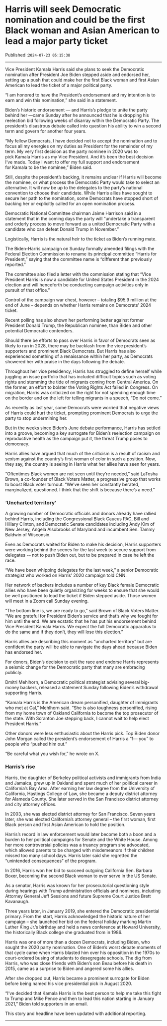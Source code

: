 # Harris will seek Democratic nomination and could be the first Black woman and Asian American to lead a major party ticket

Published :`2024-07-23 05:15:38`

---

Vice President Kamala Harris said she plans to seek the Democratic nomination after President Joe Biden stepped aside and endorsed her, setting up a push that could make her the first Black woman and first Asian American to lead the ticket of a major political party.

“I am honored to have the President’s endorsement and my intention is to earn and win this nomination,” she said in a statement.

Biden’s historic endorsement — and Harris’s pledge to unite the party behind her —came Sunday after he announced that he is dropping his reelection bid following weeks of disarray within the Democratic Party. The president’s disastrous debate called into question his ability to win a second term and govern for another four years.

“My fellow Democrats, I have decided not to accept the nomination and to focus all my energies on my duties as President for the remainder of my term. My very first decision as the party nominee in 2020 was to pick Kamala Harris as my Vice President. And it’s been the best decision I’ve made. Today I want to offer my full support and endorsement for Kamala to be the nominee,” Biden said.

Still, despite the president’s backing, it remains unclear if Harris will become the nominee, or what process the Democratic Party would take to select an alternative. It will now be up to the delegates to the party’s national convention to choose their candidate. While Harris allies have sought to secure her path to the nomination, some Democrats have stopped short of backing her or explicitly called for an open nomination process.

Democratic National Committee chairman Jaime Harrison said in a statement that in the coming days the party will “undertake a transparent and orderly process to move forward as a united Democratic Party with a candidate who can defeat Donald Trump in November.”

Logistically, Harris is the natural heir to the ticket as Biden’s running mate.

The Biden-Harris campaign on Sunday formally amended filings with the Federal Election Commission to rename its principal committee “Harris for President,” saying that the committee name is “different than previously reported.”

The committee also filed a letter with the commission stating that “Vice President Harris is now a candidate for United States President in the 2024 election and will henceforth be conducting campaign activities only in pursuit of that office.”

Control of the campaign war chest, however – totaling $95.9 million at the end of June – depends on whether Harris remains on Democrats’ 2024 ticket.

Recent polling has also shown her performing better against former President Donald Trump, the Republican nominee, than Biden and other potential Democratic contenders.

Should there be efforts to pass over Harris in favor of Democrats seen as likely to run in 2028, there may be backlash from the vice president’s supporters and prominent Black Democrats. But Harris has also experienced something of a renaissance within her party, as Democrats showered her with praise in the days following the debate.

Throughout her vice presidency, Harris has struggled to define herself while juggling an issue portfolio that has included difficult topics such as voting rights and stemming the tide of migrants coming from Central America. On the former, an effort to bolster the Voting Rights Act failed in Congress. On migration, Harris was criticized on the right for not spending enough time on the border and on the left for telling migrants in a speech, “Do not come.”

As recently as last year, some Democrats were worried that negative views of Harris could hurt the ticket, prompting prominent Democrats to urge the party to stop undermining her.

But in the weeks since Biden’s June debate performance, Harris has settled into a groove, becoming a key surrogate for Biden’s reelection campaign on reproductive health as the campaign put it, the threat Trump poses to democracy.

Harris allies have argued that much of the criticism is a result of racism and sexism against the country’s first woman of color in such a position. Now, they say, the country is seeing in Harris what her allies have seen for years.

“Oftentimes Black women are not seen until they’re needed,” said LaTosha Brown, a co-founder of Black Voters Matter, a progressive group that works to boost Black voter turnout. “We’ve seen her constantly berated, marginalized, questioned. I think that the shift is because there’s a need.”

### ‘Uncharted territory’

A growing number of Democratic officials and donors already have rallied behind Harris, including the Congressional Black Caucus PAC, Bill and Hillary Clinton, and Democratic Senate candidates including Andy Kim of New Jersey, Angela Alsobrooks of Maryland and incumbent Sen. Tammy Baldwin of Wisconsin.

Even as Democrats waited for Biden to make his decision, Harris supporters were working behind the scenes for the last week to secure support from delegates -– not to push Biden out, but to be prepared in case he left the race.

“We have been whipping delegates for the last week,” a senior Democratic strategist who worked on Harris’ 2020 campaign told CNN.

Her network of backers includes a number of key Black female Democratic allies who have been quietly organizing for weeks to ensure that she would be well positioned to lead the ticket if Biden stepped aside. Those women will meet in a Zoom call Sunday evening.

“The bottom line is, we are ready to go,” said Brown of Black Voters Matter. “We are grateful for President Biden’s service and that’s why we fought for him until the end. We are ecstatic that he has put his endorsement behind Vice President Kamala Harris. We expect the full Democratic apparatus to do the same and if they don’t, they will lose this election.”

Harris allies are describing this moment as “uncharted territory” but are confident the party will be able to navigate the days ahead because Biden has endorsed her.

For donors, Biden’s decision to exit the race and endorse Harris represents a seismic change for the Democratic party that many are embracing publicly.

Dmitri Mehlhorn, a Democratic political strategist advising several big-money backers, released a statement Sunday following Biden’s withdrawal supporting Harris.

“Kamala Harris is the American dream personified, daughter of immigrants who met at Cal,” Mehlhorn said. “She is also toughness personified, rising from my home town of Oakland California to become the top prosecutor of the state. With Scranton Joe stepping back, I cannot wait to help elect President Harris.”

Other donors were less enthusiastic about the Harris pick. Top Biden donor John Morgan called the president’s endorsement of Harris a “f— you” to people who “pushed him out.”

“Be careful what you wish for,” he wrote on X.

### Harris’s rise

Harris, the daughter of Berkeley political activists and immigrants from India and Jamaica, grew up in Oakland and spent much of her political career in California’s Bay Area. After earning her law degree from the University of California, Hastings College of Law, she became a deputy district attorney for Alameda County. She later served in the San Francisco district attorney and city attorney offices.

In 2003, she was elected district attorney for San Francisco. Seven years later, she was elected California’s attorney general – the first woman, first Black person and first Asian American to hold the position.

Harris’s record in law enforcement would later become both a boon and a burden to her political campaigns for Senate and the White House. Among her more controversial policies was a truancy program she advocated, which allowed parents to be charged with misdemeanors if their children missed too many school days. Harris later said she regretted the “unintended consequences” of the program.

In 2016, Harris won her bid to succeed outgoing California Sen. Barbara Boxer, becoming the second Black woman to ever serve in the US Senate.

As a senator, Harris was known for her prosecutorial questioning style during hearings with Trump administration officials and nominees, including Attorney General Jeff Sessions and future Supreme Court Justice Brett Kavanaugh.

Three years later, in January 2019, she entered the Democratic presidential primary. From the start, Harris acknowledged the historic nature of her campaign – she launched her bid on the federal holiday marking Martin Luther King Jr.’s birthday and held a news conference at Howard University, the historically Black college she graduated from in 1986.

Harris was one of more than a dozen Democrats, including Biden, who sought the 2020 party nomination. One of Biden’s worst debate moments of that cycle came when Harris blasted him over his opposition in the 1970s to court-ordered busing of students to desegregate schools. The dig from Harris, who was close friends with Biden’s son Beau before his death in 2015, came as a surprise to Biden and angered some his allies.

After she dropped out, Harris became a prominent surrogate for Biden before being named his vice presidential pick in August 2020.

“I’ve decided that Kamala Harris is the best person to help me take this fight to Trump and Mike Pence and then to lead this nation starting in January 2021,” Biden told supporters in an email.

This story and headline have been updated with additional reporting.

---

